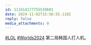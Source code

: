 ```yaml
---
id: 113414177755539601
date: 2024-11-02T15:56:55.118Z
reply: false
media_attachments: 0
---
```


[#LOL](https://e5n.cc/tags/LOL) [#Worlds2024](https://e5n.cc/tags/Worlds2024) 第二局韩国人打人机。

